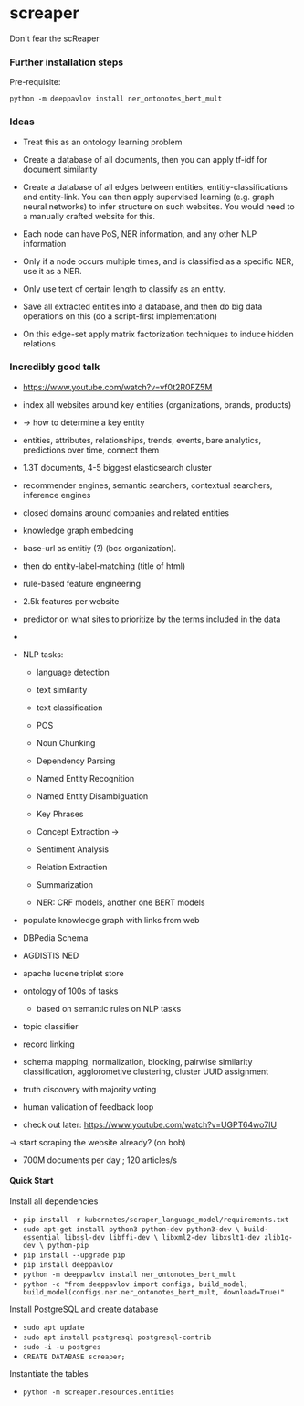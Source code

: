 # screaper
Don't fear the scReaper

### Further installation steps

Pre-requisite:

```
python -m deeppavlov install ner_ontonotes_bert_mult
```

### Ideas

- Treat this as an ontology learning problem

- Create a database of all documents, then you can apply tf-idf for document similarity
- Create a database of all edges between entities, entitiy-classifications and entity-link. You can then apply supervised learning (e.g. graph neural networks) to infer structure on such websites. You would need to a manually crafted website for this.
- Each node can have PoS, NER information, and any other NLP information
- Only if a node occurs multiple times, and is classified as a specific NER, use it as a NER. 
- Only use text of certain length to classify as an entity.
- Save all extracted entities into a database, and then do big data operations on this (do a script-first implementation) 
- On this edge-set apply matrix factorization techniques to induce hidden relations


### Incredibly good talk

- https://www.youtube.com/watch?v=vf0t2R0FZ5M 
- index all websites around key entities (organizations, brands, products)
- -> how to determine a key entity
- entities, attributes, relationships, trends, events, bare analytics, predictions over time, connect them
- 1.3T documents, 4-5 biggest elasticsearch cluster
- recommender engines, semantic searchers, contextual searchers, inference engines
- closed domains around companies and related entities
- knowledge graph embedding
- base-url as entitiy (?) (bcs organization).
- then do entity-label-matching (title of html)
- rule-based feature engineering
- 2.5k features per website
- predictor on what sites to prioritize by the terms included in the data
- 

- NLP tasks:
    - language detection
    - text similarity
    - text classification
    - POS
    - Noun Chunking
    - Dependency Parsing
    - Named Entity Recognition
    - Named Entity Disambiguation
    - Key Phrases
    - Concept Extraction ->
    - Sentiment Analysis
    - Relation Extraction
    - Summarization
    
    - NER: CRF models, another one BERT models

- populate knowledge graph with links from web
- DBPedia Schema
- AGDISTIS NED
- apache lucene triplet store

- ontology of 100s of tasks
    - based on semantic rules on NLP tasks
    
- topic classifier
- record linking 

- schema mapping, normalization, blocking, pairwise similarity classification, agglorometive clustering, cluster UUID assignment
- truth discovery with majority voting

- human validation of feedback loop

- check out later: https://www.youtube.com/watch?v=UGPT64wo7lU 

-> start scraping the website already? (on bob)
    
- 700M documents per day ; 120 articles/s 



#### Quick Start

Install all dependencies

- `pip install -r kubernetes/scraper_language_model/requirements.txt `
- `sudo apt-get install python3 python-dev python3-dev \
     build-essential libssl-dev libffi-dev \
     libxml2-dev libxslt1-dev zlib1g-dev \
     python-pip`
- `pip install --upgrade pip`
- `pip install deeppavlov`
- `python -m deeppavlov install ner_ontonotes_bert_mult`
- `python -c "from deeppavlov import configs, build_model; build_model(configs.ner.ner_ontonotes_bert_mult, download=True)"`

Install PostgreSQL and create database

- `sudo apt update`
- `sudo apt install postgresql postgresql-contrib`
- `sudo -i -u postgres`
- `CREATE DATABASE screaper;`

Instantiate the tables

- `python -m screaper.resources.entities`
